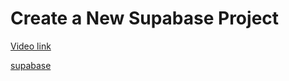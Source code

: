 # Create a New Supabase Project

[Video link](https://www.egghead.io/lessons/supabase-create-a-new-supabase-project?pl=supabase-84e58958)

<TimeStamp start="0:03" end="0:10">

[supabase](https://supabase.io/)

</TimeStamp>
